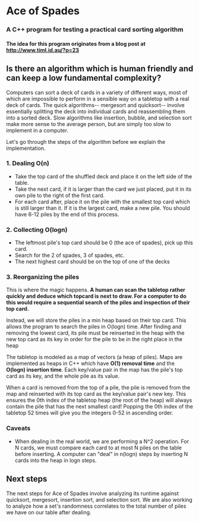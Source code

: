 # Ace of Spades
### A C++ program for testing a practical card sorting algorithm
#### The idea for this program originates from a blog post at http://www.timl.id.au/?p=23

## Is there an algorithm which is human friendly and can keep a low fundamental complexity?

Computers can sort a deck of cards in a variety of different ways, most of which are impossible to perform in a sensible way on a tabletop with a real deck of cards. The quick algorithms-- mergesort and quicksort-- involve essentially splitting the deck into individual cards and reassembling them into a sorted deck. Slow algorithms like insertion, bubble, and selection sort make more sense to the average person, but are simply too slow to implement in a computer. 

Let's go through the steps of the algorithm before we explain the implementation.

### 1. Dealing O(n)
- Take the top card of the shuffled deck and place it on the left side of the table.  
- Take the next card, if it is larger than the card we just placed, put it in its own pile to the right of the first card.              
- For each card after, place it on the pile with the smallest top card which is still larger than it. If it is the largest card, make a new pile. You should have 6-12 piles by the end of this process.

### 2. Collecting O(logn)
- The leftmost pile's top card should be 0 (the ace of spades), pick up this card.         
- Search for the 2 of spades, 3 of spades, etc.                                      
- The next highest card should be on the top of one of the decks

### 3. Reorganizing the piles
This is where the magic happens. __A human can scan the tabletop rather quickly and deduce which topcard is next to draw. For a computer to do this would require a sequential search of the piles and inspection of their top card.__

Instead, we will store the piles in a min heap based on their top card. This allows the program to search the piles in O(logn) time. 
After finding and removing the lowest card, its pile must be reinserted in the heap with the new top card as its key in order for the pile to be in the right place in the heap

The tabletop is modeled as a map of vectors (a heap of piles). Maps are implemented as heaps in C++ which have __O(1) removal time__ and the __O(logn) insertion time__. Each key/value pair in the map has the pile's top card as its key, and the whole pile as its value. 

When a card is removed from the top of a pile, the pile is removed from the map and reinserted with its top card as the key/value pair's new key.
This ensures the 0th index of the tabletop heap (the root of the heap) will always contain the pile that has the next smallest card! Popping the 0th index of the tabletop 52 times will give you the integers 0-52 in ascending order.

### Caveats
- When dealing in the real world, we are performing a N^2 operation. For N cards, we must compare each card to at most N piles on the table before inserting. A computer can "deal" in n(logn) steps by inserting N cards into the heap in logn steps.

## Next steps
The next steps for Ace of Spades involve analyzing its runtime against quicksort, mergesort, insertion sort, and selection sort.
We are also working to analyze how a set's randomness correlates to the total number of piles we have on our table after dealing.
